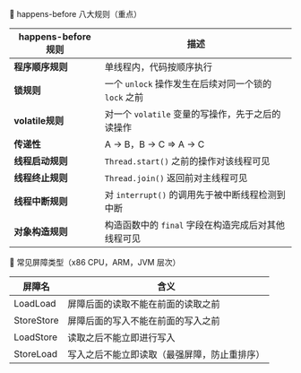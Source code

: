 🧱 happens-before 八大规则（重点）

| happens-before 规则 | 描述                                  |
| ----------------- | ----------------------------------- |
| **程序顺序规则**        | 单线程内，代码按顺序执行                        |
| **锁规则**           | 一个 `unlock` 操作发生在后续对同一个锁的 `lock` 之前 |
| **volatile规则**    | 对一个 `volatile` 变量的写操作，先于之后的读操作      |
| **传递性**           | A → B，B → C ⇒ A → C                 |
| **线程启动规则**        | `Thread.start()` 之前的操作对该线程可见        |
| **线程终止规则**        | `Thread.join()` 返回前对主线程可见           |
| **线程中断规则**        | 对 `interrupt()` 的调用先于被中断线程检测到中断     |
| **对象构造规则**        | 构造函数中的 `final` 字段在构造完成后对其他线程可见      |


📍 常见屏障类型（x86 CPU，ARM，JVM 层次）

| 屏障名        | 含义                     |
| ---------- | ---------------------- |
| LoadLoad   | 屏障后面的读取不能在前面的读取之前      |
| StoreStore | 屏障后面的写入不能在前面的写入之前      |
| LoadStore  | 读取之后不能立即进行写入           |
| StoreLoad  | 写入之后不能立即读取（最强屏障，防止重排序） |
